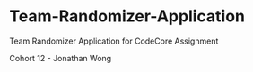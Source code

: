 # Team-Randomizer-Application

Team Randomizer Application for CodeCore Assignment

Cohort 12 - Jonathan Wong
